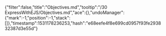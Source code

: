 {"filter":false,"title":"Objectives.md","tooltip":"/30 ExpressWithEJS/Objectives.md","ace":{},"undoManager":{"mark":-1,"position":-1,"stack":[]},"timestamp":1531178236253,"hash":"e68eefe4f8e699cd0957f93fe293832387d3e55d"}